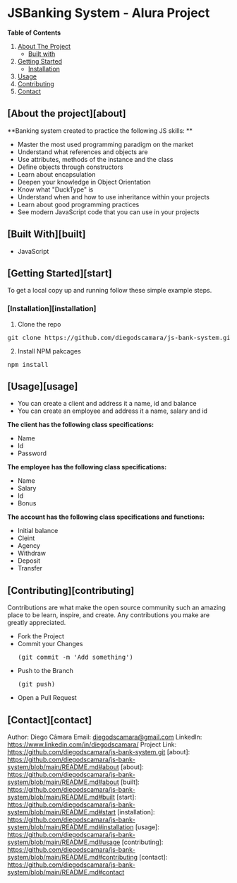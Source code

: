 # JSBanking System - Alura Project 

**Table of Contents**
1. [About The Project](https://github.com/diegodscamara/js-bank-system/blob/main/README.md#about "About The Project")
	- [Built with](https://github.com/diegodscamara/js-bank-system/blob/main/README.md#built "Built with")
2. [Getting Started](https://github.com/diegodscamara/js-bank-system/blob/main/README.md#start "Getting Started")
	- [Installation](https://github.com/diegodscamara/js-bank-system/blob/main/README.md#installation "Installation")
3. [Usage](https://github.com/diegodscamara/js-bank-system/blob/main/README.md#usage "Usage")
4. [Contributing](https://github.com/diegodscamara/js-bank-system/blob/main/README.md#contributing "Contributing")
5. [Contact](https://github.com/diegodscamara/js-bank-system/blob/main/README.md#contact "Contact")

## [About the project][about] 

**Banking system created to practice the following JS skills:
**
- Master the most used programming paradigm on the market
- Understand what references and objects are
- Use attributes, methods of the instance and the class
- Define objects through constructors
- Learn about encapsulation
- Deepen your knowledge in Object Orientation
- Know what "DuckType" is
- Understand when and how to use inheritance within your projects
- Learn about good programming practices
- See modern JavaScript code that you can use in your projects

## [Built With][built]

- JavaScript

## [Getting Started][start]

To get a local copy up and running follow these simple example steps.

### [Installation][installation]

1. Clone the repo
<pre>git clone https://github.com/diegodscamara/js-bank-system.git </pre>

2. Install NPM pakcages
<pre>npm install</pre>

## [Usage][usage] 

- You can create a client and address it a name, id and balance
- You can create an employee and address it a name, salary and id

**The client has the following class specifications:**
- Name
- Id
- Password

**The employee has the following class specifications:**
- Name
- Salary
- Id
- Bonus

**The account has the following class specifications and functions:**
- Initial balance
- Cleint
- Agency
- Withdraw 
- Deposit
- Transfer

## [Contributing][contributing]

Contributions are what make the open source community such an amazing place to be learn, inspire, and create. Any contributions you make are greatly appreciated.

- Fork the Project
- Commit your Changes <pre>(git commit -m 'Add something')</pre>
- Push to the Branch <pre>(git push)</pre>
- Open a Pull Request

## [Contact][contact]

Author: Diego Câmara
Email: [diegodscamara@gmail.com](mailto:diegodscamara@gmail.com "diegodscamara@gmail.com")
LinkedIn: https://www.linkedin.com/in/diegodscamara/ 
Project Link: https://github.com/diegodscamara/js-bank-system.git
[about]: https://github.com/diegodscamara/js-bank-system/blob/main/README.md#about
[about]: https://github.com/diegodscamara/js-bank-system/blob/main/README.md#about
[built]: https://github.com/diegodscamara/js-bank-system/blob/main/README.md#built
[start]: https://github.com/diegodscamara/js-bank-system/blob/main/README.md#start
[installation]: https://github.com/diegodscamara/js-bank-system/blob/main/README.md#installation
[usage]: https://github.com/diegodscamara/js-bank-system/blob/main/README.md#usage
[contributing]: https://github.com/diegodscamara/js-bank-system/blob/main/README.md#contributing
[contact]: https://github.com/diegodscamara/js-bank-system/blob/main/README.md#contact
